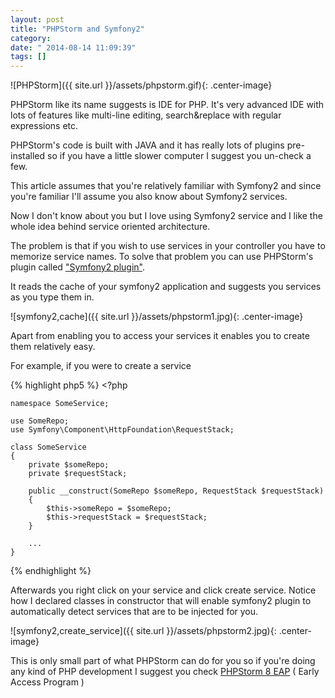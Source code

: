 ```yaml
---
layout: post
title: "PHPStorm and Symfony2"
category: 
date: " 2014-08-14 11:09:39"
tags: []
---
```


![PHPStorm]({{ site.url }}/assets/phpstorm.gif){: .center-image}

PHPStorm like its name suggests is IDE for PHP. It's very advanced IDE with lots of
features like multi-line editing, search&replace with regular expressions etc.

PHPStorm's code is built with JAVA and it has really lots of plugins pre-installed so if
you have a little slower computer I suggest you un-check a few.

This article assumes that you're relatively familiar with Symfony2 and since you're familiar I'll
assume you also know about Symfony2 services.

Now I don't know about you but I love using Symfony2 service and I like the whole idea behind
service oriented architecture.

The problem is that if you wish to use services in your controller you have to memorize service names.
To solve that problem you can use PHPStorm's plugin called <a href="http://plugins.jetbrains.com/plugin/7219?pr=phpStorm" target="_blank">"Symfony2 plugin"</a>.

It reads the cache of your symfony2 application and suggests you services as you type them in.

![symfony2,cache]({{ site.url }}/assets/phpstorm1.jpg){: .center-image}

Apart from enabling you to access your services it enables you to create them relatively easy.


For example, if you were to create a service

{% highlight php5 %}
    <?php

    namespace SomeService;

    use SomeRepo;
    use Symfony\Component\HttpFoundation\RequestStack;

    class SomeService
    {
        private $someRepo;
        private $requestStack;

        public __construct(SomeRepo $someRepo, RequestStack $requestStack)
        {
            $this->someRepo = $someRepo;
            $this->requestStack = $requestStack;
        }

        ...
    }
{% endhighlight %}

Afterwards you right click on your service and click create service. Notice how I declared classes in constructor
that will enable symfony2 plugin to automatically detect services that are to be injected for you.

![symfony2,create_service]({{ site.url }}/assets/phpstorm2.jpg){: .center-image}

This is only small part of what PHPStorm can do for you so if you're doing any kind of PHP development I
suggest you check  <a href="http://confluence.jetbrains.com/display/PhpStorm/PhpStorm+Early+Access+Program" target="_blank">PHPStorm 8 EAP</a> ( Early Access Program )




